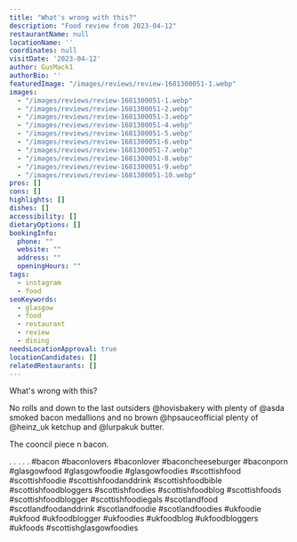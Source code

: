 ```yaml
---
title: "What's wrong with this?"
description: "Food review from 2023-04-12"
restaurantName: null
locationName: ''
coordinates: null
visitDate: '2023-04-12'
author: GusMack1
authorBio: ''
featuredImage: "/images/reviews/review-1681300051-1.webp"
images:
  - "/images/reviews/review-1681300051-1.webp"
  - "/images/reviews/review-1681300051-2.webp"
  - "/images/reviews/review-1681300051-3.webp"
  - "/images/reviews/review-1681300051-4.webp"
  - "/images/reviews/review-1681300051-5.webp"
  - "/images/reviews/review-1681300051-6.webp"
  - "/images/reviews/review-1681300051-7.webp"
  - "/images/reviews/review-1681300051-8.webp"
  - "/images/reviews/review-1681300051-9.webp"
  - "/images/reviews/review-1681300051-10.webp"
pros: []
cons: []
highlights: []
dishes: []
accessibility: []
dietaryOptions: []
bookingInfo:
  phone: ""
  website: ""
  address: ""
  openingHours: ""
tags:
  - instagram
  - food
seoKeywords:
  - glasgow
  - food
  - restaurant
  - review
  - dining
needsLocationApproval: true
locationCandidates: []
relatedRestaurants: []
---
```


What's wrong with this?

No rolls and down to the last outsiders @hovisbakery with plenty of @asda smoked bacon medallions and no brown  @hpsauceofficial plenty of @heinz_uk ketchup and @lurpakuk butter.

The cooncil piece n bacon.

.
.
.
.
.
#bacon #baconlovers #baconlover #baconcheeseburger #baconporn #glasgowfood #glasgowfoodie #glasgowfoodies #scottishfood #scottishfoodie #scottishfoodanddrink #scottishfoodbible #scottishfoodbloggers #scottishfoodies #scottishfoodblog #scottishfoods #scottishfoodblogger #scottishfoodiegals #scotlandfood #scotlandfoodanddrink #scotlandfoodie #scotlandfoodies #ukfoodie #ukfood #ukfoodblogger #ukfoodies #ukfoodblog #ukfoodbloggers #ukfoods #scottishglasgowfoodies